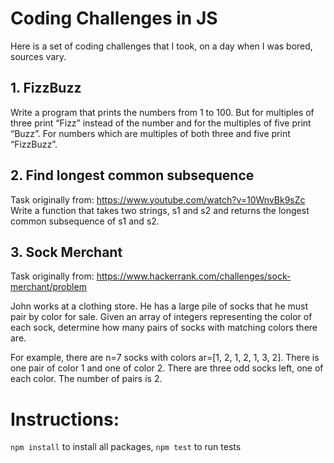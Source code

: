 # Coding Challenges in JS

Here is a set of coding challenges that I took, on a day when I was bored, sources vary.

## 1. FizzBuzz

Write a program that prints the numbers from 1 to 100. But for multiples of three print “Fizz” instead of the number and for the multiples of five print “Buzz”. For numbers which are multiples of both three and five print “FizzBuzz”.

## 2. Find longest common subsequence

Task originally from: https://www.youtube.com/watch?v=10WnvBk9sZc
Write a function that takes two strings, s1 and s2 and returns the longest common subsequence of s1 and s2.

## 3. Sock Merchant

Task originally from: https://www.hackerrank.com/challenges/sock-merchant/problem

John works at a clothing store. He has a large pile of socks that he must pair by color for sale. Given an array of integers representing the color of each sock, determine how many pairs of socks with matching colors there are. 

For example, there are n=7 socks with colors ar=[1, 2, 1, 2, 1, 3, 2]. There is one pair of color 1 and one of color 2. There are three odd socks left, one of each color. The number of pairs is 2.

# Instructions:

`npm install` to install all packages, `npm test` to run tests
